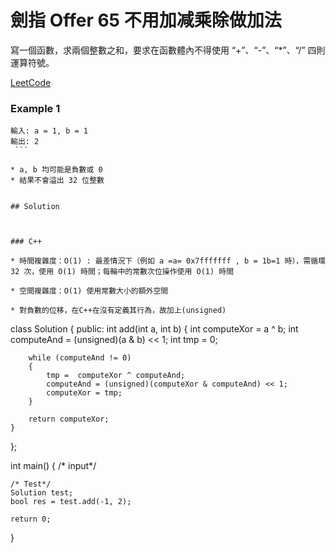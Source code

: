 # 劍指 Offer 65 不用加减乘除做加法

寫一個函數，求兩個整數之和，要求在函數體內不得使用 “+”、“-”、“*”、“/” 四則運算符號。

[LeetCode](https://leetcode-cn.com/problems/bu-yong-jia-jian-cheng-chu-zuo-jia-fa-lcoff/)

### Example 1
```
輸入: a = 1, b = 1
輸出: 2
 ```

* a, b 均可能是負數或 0
* 結果不會溢出 32 位整數


## Solution  



### C++

* 時間複雜度：O(1) : 最差情況下（例如 a =a= 0x7fffffff , b = 1b=1 時），需循環 32 次，使用 O(1) 時間；每輪中的常數次位操作使用 O(1) 時間

* 空間複雜度：O(1) 使用常數大小的額外空間

* 對負數的位移，在C++在沒有定義其行為，故加上(unsigned)

```
class Solution
{
public:
    int add(int a, int b)
    {
        int computeXor = a ^ b;
        int computeAnd = (unsigned)(a & b) << 1;
        int tmp = 0;

        while (computeAnd != 0)
        {
            tmp =  computeXor ^ computeAnd;
            computeAnd = (unsigned)(computeXor & computeAnd) << 1;
            computeXor = tmp;
        }

        return computeXor;
    }
};

int main()
{
    /* input*/

    /* Test*/
    Solution test;
    bool res = test.add(-1, 2);

    return 0;
}
```